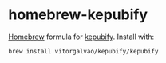 # homebrew-kepubify
[Homebrew](http://brew.sh/) formula for [kepubify](https://github.com/geek1011/kepubify). Install with:

```
brew install vitorgalvao/kepubify/kepubify
```
